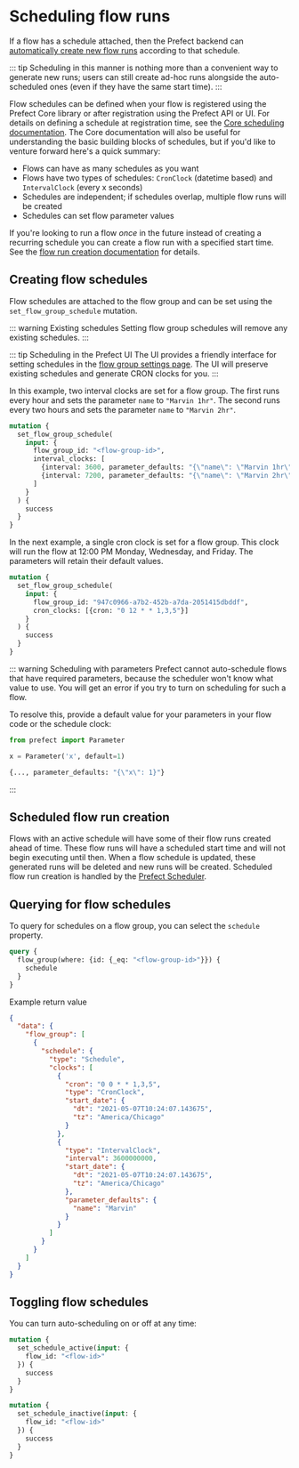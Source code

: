 # Scheduling flow runs

If a flow has a schedule attached, then the Prefect backend can [automatically create new flow runs](#scheduled-flow-run-creation) according to that schedule.

::: tip
Scheduling in this manner is nothing more than a convenient way to generate new runs; users can still create ad-hoc runs alongside the auto-scheduled ones (even if they have the same start time).
:::

Flow schedules can be defined when your flow is registered using the Prefect Core library or after registration using the Prefect API or UI. For details on defining a schedule at registration time, see the [Core scheduling documentation](../../core/concepts/schedules.md). The Core documentation will also be useful for understanding the basic building blocks of schedules, but if you'd like to venture forward here's a quick summary:

- Flows can have as many schedules as you want
- Flows have two types of schedules: `CronClock` (datetime based) and `IntervalClock` (every x seconds)
- Schedules are independent; if schedules overlap, multiple flow runs will be created
- Schedules can set flow parameter values

If you're looking to run a flow _once_ in the future instead of creating a recurring schedule you can create a flow run with a specified start time. See the [flow run creation documentation](./creation.md#start-times) for details.

## Creating flow schedules <Badge text="GQL" />

Flow schedules are attached to the flow group and can be set using the `set_flow_group_schedule` mutation.

::: warning Existing schedules
Setting flow group schedules will remove any existing schedules.
:::

::: tip Scheduling in the Prefect UI
The UI provides a friendly interface for setting schedules in the [flow group settings page](../ui/flow.md#settings).
The UI will preserve existing schedules and generate CRON clocks for you.
:::

In this example, two interval clocks are set for a flow group. The first runs every hour and sets the parameter `name` to `"Marvin 1hr"`. The second runs every two hours and sets the parameter `name` to `"Marvin 2hr"`.

```graphql
mutation {
  set_flow_group_schedule(
    input: {
      flow_group_id: "<flow-group-id>", 
      interval_clocks: [
        {interval: 3600, parameter_defaults: "{\"name\": \"Marvin 1hr\"}"}
        {interval: 7200, parameter_defaults: "{\"name\": \"Marvin 2hr\"}"}
      ]
    }
  ) {
    success
  }
}
```

In the next example, a single cron clock is set for a flow group. This clock will run the flow at 12:00 PM Monday, Wednesday, and Friday. The parameters will retain their default values.

```graphql
mutation {
  set_flow_group_schedule(
    input: {
      flow_group_id: "947c0966-a7b2-452b-a7da-2051415dbddf", 
      cron_clocks: [{cron: "0 12 * * 1,3,5"}]
    }
  ) {
    success
  }
}
```

::: warning Scheduling with parameters
Prefect cannot auto-schedule flows that have required parameters, because the scheduler won't know what value to use. You will get an error if you try to turn on scheduling for such a flow.

To resolve this, provide a default value for your parameters in your flow code or the schedule clock:

```python
from prefect import Parameter

x = Parameter('x', default=1)
```

```graphql
{..., parameter_defaults: "{\"x\": 1}"}
```
:::

## Scheduled flow run creation

Flows with an active schedule will have some of their flow runs created ahead of time. These flow runs will have a scheduled start time and will not begin executing until then. When a flow schedule is updated, these generated runs will be deleted and new runs will be created. Scheduled flow run creation is handled by the [Prefect Scheduler](../concepts/services.md#scheduler).


## Querying for flow schedules <Badge text="GQL" />

To query for schedules on a flow group, you can select the `schedule` property.

```graphql
query {
  flow_group(where: {id: {_eq: "<flow-group-id>"}}) {
    schedule
  }
}
```

Example return value

```json
{
  "data": {
    "flow_group": [
      {
        "schedule": {
          "type": "Schedule",
          "clocks": [
            {
              "cron": "0 0 * * 1,3,5",
              "type": "CronClock",
              "start_date": {
                "dt": "2021-05-07T10:24:07.143675",
                "tz": "America/Chicago"
              }
            },
            {
              "type": "IntervalClock",
              "interval": 3600000000,
              "start_date": {
                "dt": "2021-05-07T10:24:07.143675",
                "tz": "America/Chicago"
              },
              "parameter_defaults": {
                "name": "Marvin"
              }
            }
          ]
        }
      }
    ]
  }
}
```

## Toggling flow schedules <Badge text="GQL"/>

You can turn auto-scheduling on or off at any time:

```graphql
mutation {
  set_schedule_active(input: {
    flow_id: "<flow-id>"
  }) {
    success
  }
}
```

```graphql
mutation {
  set_schedule_inactive(input: {
    flow_id: "<flow-id>"
  }) {
    success
  }
}
```
